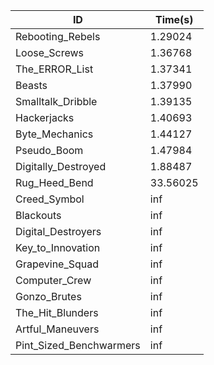 |ID|Time(s)|
|-|-|
|Rebooting_Rebels|1.29024|
|Loose_Screws|1.36768|
|The_ERROR_List|1.37341|
|Beasts|1.37990|
|Smalltalk_Dribble|1.39135|
|Hackerjacks|1.40693|
|Byte_Mechanics|1.44127|
|Pseudo_Boom|1.47984|
|Digitally_Destroyed|1.88487|
|Rug_Heed_Bend|33.56025|
|Creed_Symbol|inf|
|Blackouts|inf|
|Digital_Destroyers|inf|
|Key_to_Innovation|inf|
|Grapevine_Squad|inf|
|Computer_Crew|inf|
|Gonzo_Brutes|inf|
|The_Hit_Blunders|inf|
|Artful_Maneuvers|inf|
|Pint_Sized_Benchwarmers|inf|
